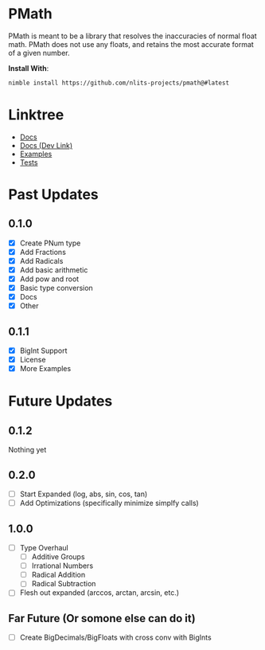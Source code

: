 # PMath
PMath is meant to be a library that resolves the inaccuracies of normal float math. 
PMath does not use any floats, and retains the most accurate format of a given number.

**Install With**:
```bash
nimble install https://github.com/nlits-projects/pmath@#latest
```

# Linktree
* [Docs](https://nlits-projects.github.io/pmath/pmath)
* [Docs (Dev Link)](https://c4de0e81-c9bb-47a1-acae-4d7ff3467f3c-00-20b3nzdqgkttd.riker.replit.dev/docs/pmath.html)
* [Examples](https://nlits-projects.github.io/pmath/pmath#examples)
* [Tests](https://github.com/nlits-projects/pmath/tree/main/tests)

# Past Updates
## 0.1.0
* [X] Create PNum type
* [X] Add Fractions
* [X] Add Radicals
* [X] Add basic arithmetic
* [X] Add pow and root
* [X] Basic type conversion
* [X] Docs
* [X] Other
## 0.1.1
* [X] BigInt Support
* [X] License
* [X] More Examples

# Future Updates

## 0.1.2
Nothing yet
## 0.2.0
* [ ] Start Expanded (log, abs, sin, cos, tan)
* [ ] Add Optimizations (specifically minimize simplfy calls)
## 1.0.0
* [ ] Type Overhaul
    * [ ] Additive Groups 
    * [ ] Irrational Numbers
    * [ ] Radical Addition
    * [ ] Radical Subtraction
* [ ] Flesh out expanded (arccos, arctan, arcsin, etc.)
## Far Future (Or somone else can do it) 
* [ ] Create BigDecimals/BigFloats with cross conv with BigInts